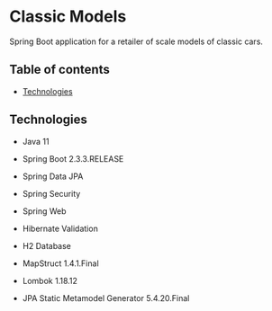 # Classic Models

Spring Boot application for a retailer of scale models of classic cars.

## Table of contents

- [Technologies](#technologies)

## Technologies

- Java 11
  
- Spring Boot 2.3.3.RELEASE
- Spring Data JPA
- Spring Security
- Spring Web

- Hibernate Validation
  
- H2 Database
  
- MapStruct 1.4.1.Final
- Lombok 1.18.12
- JPA Static Metamodel Generator 5.4.20.Final

